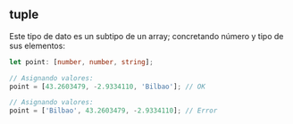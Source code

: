 ## tuple

Este tipo de dato es un subtipo de un array; concretando número y tipo de sus elementos:

```typescript
let point: [number, number, string];

// Asignando valores:
point = [43.2603479, -2.9334110, 'Bilbao']; // OK

// Asignando valores:
point = ['Bilbao', 43.2603479, -2.9334110]; // Error
```